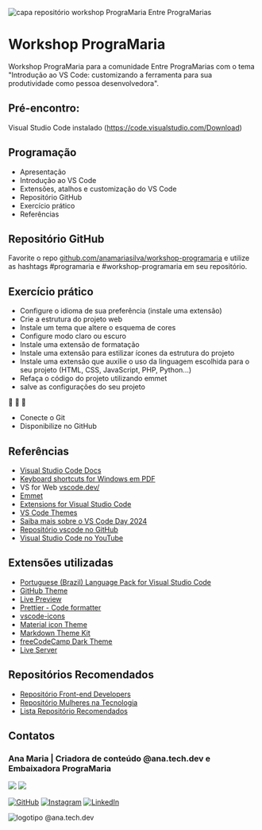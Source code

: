 ![capa repositório workshop PrograMaria Entre PrograMarias](https://www.anamaria.dev.br/workshop-programaria/images/entre-programarias-original.png)

# Workshop PrograMaria

Workshop PrograMaria para a comunidade Entre PrograMarias com o tema "Introdução ao VS Code: customizando a ferramenta para sua produtividade como pessoa desenvolvedora".

## Pré-encontro: 
Visual Studio Code instalado (https://code.visualstudio.com/Download)

## Programação
- Apresentação
- Introdução ao VS Code
- Extensões, atalhos e customização do VS Code
- Repositório GitHub
- Exercício prático
- Referências

## Repositório GitHub
Favorite o repo [github.com/anamariasilva/workshop-programaria](https://github.com/anamariasilva/workshop-programaria) e utilize as hashtags #programaria e #workshop-programaria em seu repositório.

## Exercício prático
- Configure o idioma de sua preferência (instale uma extensão)
- Crie a estrutura do projeto web
- Instale um tema que altere o esquema de cores
- Configure modo claro ou escuro
- Instale uma extensão de formatação
- Instale uma extensão para estilizar ícones da estrutura do projeto
- Instale uma extensão que auxilie o uso da linguagem escolhida para o seu projeto (HTML, CSS, JavaScript, PHP, Python...)
- Refaça o código do projeto utilizando emmet
- salve as configurações do seu projeto

:rocket: :rocket: :rocket:
- Conecte o Git
- Disponibilize no GitHub

## Referências
- [Visual Studio Code Docs](https://code.visualstudio.com/docs)
- [Keyboard shortcuts for Windows em PDF](https://code.visualstudio.com/shortcuts/keyboard-shortcuts-windows.pdf)
- VS for Web [vscode.dev/](https://vscode.dev/)
- [Emmet](https://code.visualstudio.com/docs/editor/emmet)
- [Extensions for Visual Studio Code](https://marketplace.visualstudio.com/VSCode)
- [VS Code Themes](https://vscodethemes.com/)
- [Saiba mais sobre o VS Code Day 2024](https://code.visualstudio.com/blogs/2024/04/15/vscode-day)
- [Repositório vscode no GitHub](https://github.com/microsoft/vscode)
- [Visual Studio Code no YouTube](https://www.youtube.com/channel/UCs5Y5_7XK8HLDX0SLNwkd3w)

## Extensões utilizadas
- [Portuguese (Brazil) Language Pack for Visual Studio Code](https://marketplace.visualstudio.com/items?itemName=MS-CEINTL.vscode-language-pack-pt-BR)
- [GitHub Theme](https://marketplace.visualstudio.com/items?itemName=GitHub.github-vscode-theme)
- [Live Preview](https://marketplace.visualstudio.com/items?itemName=ms-vscode.live-server)
- [Prettier - Code formatter](https://marketplace.visualstudio.com/items?itemName=esbenp.prettier-vscode)
- [vscode-icons](https://marketplace.visualstudio.com/items?itemName=vscode-icons-team.vscode-icons)
- [Material icon Theme](https://marketplace.visualstudio.com/items?itemName=PKief.material-icon-theme)
- [Markdown Theme Kit](https://marketplace.visualstudio.com/items?itemName=ms-vscode.Theme-MarkdownKit)
- [freeCodeCamp Dark Theme](https://marketplace.visualstudio.com/items?itemName=freeCodeCamp.freecodecamp-dark-vscode-theme)
- [Live Server](https://marketplace.visualstudio.com/items?itemName=ritwickdey.LiveServer)

## Repositórios Recomendados
- [Repositório Front-end Developers](https://github.com/anamariasilva/front-end)
- [Repositório Mulheres na Tecnologia](https://github.com/anatechdev/mulheres-na-tecnologia)
- [Lista Repositório Recomendados](https://github.com/stars/anamariasilva/lists/reposit%C3%B3rios-recomendados)

## Contatos
### Ana Maria | Criadora de conteúdo @ana.tech.dev e Embaixadora PrograMaria

<a href="https://www.anamariasilva.com.br"><img src="https://img.shields.io/static/v1?label=site&message=www.anamariasilva.com.br&logo=website&logoColor=white&color=blue&style=plastic"/></a> <a href="https://www.anamaria.dev.br"><img src="https://img.shields.io/static/v1?label=portfolio&message=www.anamaria.dev.br&logo=website&logoColor=white&color=blue&style=plastic"/></a> 

<a href="https://github.com/anamariasilva"><img alt="GitHub" src="https://img.shields.io/badge/GitHub-%23E4405F.svg?style=plastic&logo=GitHub&logoColor=white&color=black"/></a> <a href="https://www.instagram.com/ana.tech.dev/"><img alt="Instagram" src="https://img.shields.io/badge/Instagram-%23E4405F.svg?style=plastic&logo=Instagram&logoColor=white&color=blue"/></a> <a href="https://www.linkedin.com/in/anamariasilva"><img alt="LinkedIn" src="https://img.shields.io/badge/LinkedIn-%23E4405F.svg?style=plastic&logo=linkedin&logoColor=white&color=blue"/></a>

![logotipo @ana.tech.dev](https://www.anamaria.dev.br/workshop-programaria/images/logotipo-anatechdev.png)
